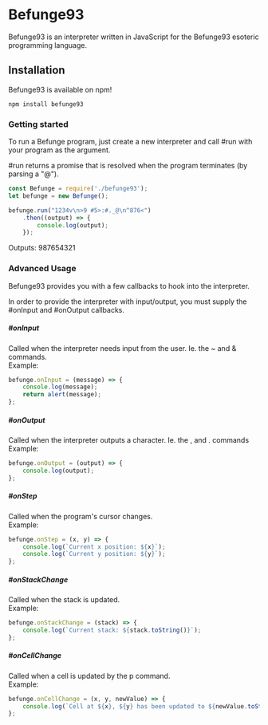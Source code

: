 # Befunge93

Befunge93 is an interpreter written in JavaScript for the Befunge93 esoteric programming language.


## Installation

Befunge93 is available on npm!

```
npm install befunge93
```


### Getting started

To run a Befunge program, just create a new interpreter and call #run with your program as the argument.

\#run returns a promise that is resolved when the program terminates (by parsing a "@").

```javascript
const Befunge = require('./befunge93');
let befunge = new Befunge();

befunge.run("1234v\n>9 #5>:#._@\n^876<")
    .then((output) => {
        console.log(output);
    });
```
Outputs: 987654321

### Advanced Usage

Befunge93 provides you with a few callbacks to hook into the interpreter. 

In order to provide the interpreter with input/output, you must supply the \#onInput and \#onOutput callbacks.

##### \#onInput
Called when the interpreter needs input from the user. Ie. the ~ and & commands.   
Example:
```javascript
befunge.onInput = (message) => {
    console.log(message);
    return alert(message);
};
```

##### \#onOutput
Called when the interpreter outputs a character. Ie. the , and . commands  
Example:
```javascript
befunge.onOutput = (output) => {
    console.log(output);
};
```

##### \#onStep
Called when the program's cursor changes.  
Example:
```javascript
befunge.onStep = (x, y) => {
    console.log(`Current x position: ${x}`);
    console.log(`Current y position: ${y}`);
};
```

##### \#onStackChange
Called when the stack is updated.  
Example:
```javascript
befunge.onStackChange = (stack) => {
    console.log(`Current stack: ${stack.toString()}`);
};
```

##### \#onCellChange
Called when a cell is updated by the p command.  
Example:
```javascript
befunge.onCellChange = (x, y, newValue) => {
    console.log(`Cell at ${x}, ${y} has been updated to ${newValue.toString()}`);
};
```